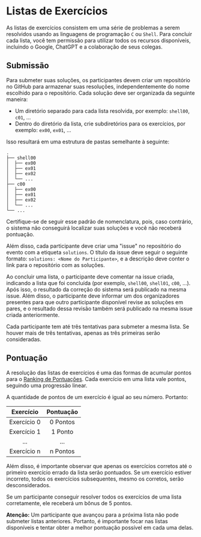 # Listas de Exercícios

As listas de exercícios consistem em uma série de problemas a serem resolvidos
usando as linguagens de programação `C` ou `Shell`. Para concluir cada lista,
você tem permissão para utilizar todos os recursos disponíveis, incluindo o
Google, ChatGPT e a colaboração de seus colegas.

## Submissão

Para submeter suas soluções, os participantes devem criar um repositório no
GitHub para armazenar suas resoluções, independentemente do nome escolhido para
o repositório. Cada solução deve ser organizada da seguinte maneira:

- Um diretório separado para cada lista resolvida, por exemplo: `shell00`, `c01`, ...
- Dentro do diretório da lista, crie subdiretórios para os exercícios, por exemplo: `ex00`, `ex01`, ...

Isso resultará em uma estrutura de pastas semelhante à seguinte:

```
.
├── shell00
│  ├── ex00
│  ├── ex01
│  ├── ex02
│  └── ...
├── c00
│  ├── ex00
│  ├── ex01
│  ├── ex02
│  └── ...
└── ...
```

Certifique-se de seguir esse padrão de nomenclatura, pois, caso contrário, o
sistema não conseguirá localizar suas soluções e você não receberá pontuação.

Além disso, cada participante deve criar uma "issue" no repositório do evento
com a etiqueta `solutions`. O título da issue deve seguir o seguinte formato:
`solutions: <Nome do Participante>`, e a descrição deve conter o link para o
repositório com as soluções.

Ao concluir uma lista, o participante deve comentar na issue criada, indicando
a lista que foi concluída (por exemplo, `shell00`, `shell01`, `c00`, ...). Após
isso, o resultado da correção do sistema será publicado na mesma issue. Além disso,
o participante deve informar um dos organizadores presentes para que outro
participante disponível revise as soluções em pares, e o resultado dessa revisão
também será publicado na mesma issue criada anteriormente.

Cada participante tem até três tentativas para submeter a mesma lista. Se houver
mais de três tentativas, apenas as três primeiras serão consideradas.

## Pontuação

A resolução das listas de exercícios é uma das formas de acumular pontos para o
[Ranking de Pontuações](./ranking.md). Cada exercício em uma lista vale pontos,
seguindo uma progressão linear.

A quantidade de pontos de um exercício é igual ao seu número. Portanto:

|  Exercício  | Pontuação |
| :---------: | :-------: |
| Exercício 0 | 0 Pontos  |
| Exercício 1 |  1 Ponto  |
|     ...     |    ...    |
| Exercício n | n Pontos  |

Além disso, é importante observar que apenas os exercícios corretos até o primeiro
exercício errado da lista serão pontuados. Se um exercício estiver incorreto, todos
os exercícios subsequentes, mesmo os corretos, serão desconsiderados.

Se um participante conseguir resolver todos os exercícios de uma lista corretamente,
ele receberá um bônus de 5 pontos.

**Atenção:** Um participante que avançou para a próxima lista não pode submeter
listas anteriores. Portanto, é importante focar nas listas disponíveis e tentar
obter a melhor pontuação possível em cada uma delas.
